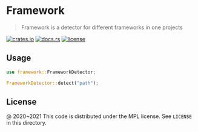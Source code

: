 # Framework

> Framework is a detector for different frameworks in one projects

[![crates.io](https://meritbadge.herokuapp.com/framework)](https://crates.io/crates/framework)
[![docs.rs](https://docs.rs/framework/badge.svg)](https://docs.rs/framework/)
[![license](https://img.shields.io/crates/l/framework)](https://github.com/inherd/framework/blob/master/LICENSE)

## Usage

```rust
use framework::FrameworkDetector;

FrameworkDetector::detect("path");
```

License
---

@ 2020~2021  This code is distributed under the MPL license. See `LICENSE` in this directory.
